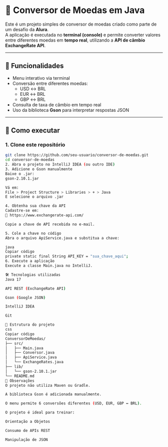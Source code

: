 # 💱 Conversor de Moedas em Java

Este é um projeto simples de conversor de moedas criado como parte de um desafio da **Alura**.  
A aplicação é executada no **terminal (console)** e permite converter valores entre diferentes moedas em **tempo real**, utilizando a **API de câmbio ExchangeRate API**.

---

## 🧠 Funcionalidades

- Menu interativo via terminal
- Conversão entre diferentes moedas:
  - USD ↔ BRL
  - EUR ↔ BRL
  - GBP ↔ BRL
- Consulta de taxa de câmbio em tempo real
- Uso da biblioteca **Gson** para interpretar respostas JSON

---

## 🚀 Como executar

### 1. Clone este repositório

```bash
git clone https://github.com/seu-usuario/conversor-de-moedas.git
cd conversor-de-moedas
2. Abra o projeto no IntelliJ IDEA (ou outro IDE)
3. Adicione o Gson manualmente
Baixe o .jar:
gson-2.10.1.jar

Vá em:
File > Project Structure > Libraries > + > Java
E selecione o arquivo .jar

4. Obtenha sua chave da API
Cadastre-se em:
🔗 https://www.exchangerate-api.com/

Copie a chave de API recebida no e-mail.

5. Cole a chave no código
Abra o arquivo ApiService.java e substitua a chave:

java
Copiar código
private static final String API_KEY = "sua_chave_aqui";
6. Execute a aplicação
Execute a classe Main.java no IntelliJ.

🛠️ Tecnologias utilizadas
Java 17

API REST (ExchangeRate API)

Gson (Google JSON)

IntelliJ IDEA

Git

📁 Estrutura do projeto
css
Copiar código
ConversorDeMoedas/
├── src/
│   ├── Main.java
│   ├── Conversor.java
│   ├── ApiService.java
│   └── ExchangeRates.java
├── lib/
│   └── gson-2.10.1.jar
└── README.md
📌 Observações
O projeto não utiliza Maven ou Gradle.

A biblioteca Gson é adicionada manualmente.

O menu permite 6 conversões diferentes (USD, EUR, GBP ↔ BRL).

O projeto é ideal para treinar:

Orientação a Objetos

Consumo de APIs REST

Manipulação de JSON
